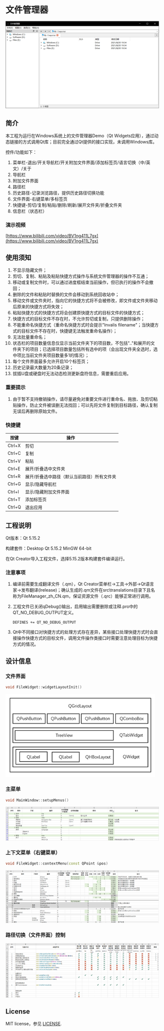 # 文件管理器

<img src=".\image\filemanager.png" alt="filemanager" style="zoom: 80%;" />



## 简介

本工程为运行在Windows系统上的文件管理器Demo（Qt Widgets应用），通过动态链接的方式调用Qt库；目前完全通过Qt提供的接口实现，未调用Windows库。

控件/功能如下：

1. 菜单栏-退出/开关导航栏/开关附加文件界面/添加标签页/语言切换（中/英文）/关于
2. 导航栏
3. 附加文件界面
4. 路径栏
5. 历史路径-记录浏览路径，提供历史路径切换功能
6. 文件界面-右键菜单/多标签页
7. 快捷键-剪切/复制/粘贴/删除/刷新/展开文件夹/折叠文件夹
8. 信息栏（状态栏）



### 演示视频

[https://www.bilibili.com/video/BV1ng411L7gx](https://www.bilibili.com/video/BV1ng411L7gx)



## 使用须知

1. 不显示隐藏文件；
2. 剪切、复制、粘贴及粘贴快捷方式操作与系统文件管理器的操作不互通；
3. 移动或复制文件时，可以通过进度框结束当前操作，但已执行的操作不会撤回；
4. 删除的文件和粘贴时替换的文件会移动到系统回收站中；
5. 移动文件或文件夹时，指向它的快捷方式将不会被修改，即文件或文件夹移动后原来的快捷方式将失效；
6. 粘贴快捷方式的快捷方式将会创建原快捷方式的目标文件的快捷方式；
7. 快捷方式的目标文件不存在时，不允许剪切或复制，只提供删除操作；
8. 不能重命名快捷方式（重命名快捷方式时会提示"Invalis filename"；当快捷方式的目标文件不存在时，快捷键无法触发重命名操作）；
9. 无法批量重命名；
10. 状态栏的项目数量信息仅显示当前文件夹下的项目数，不包括".."和展开的文件夹下的项目；已选择项目数量包括所有选中的项（会出现文件夹全选时，选中项比当前文件夹项目数量多1的情况）；
11. 每个文件界面最多允许开启10个标签页；
12. 历史记录最大数量为20条记录；
13. 拔插U盘或硬盘时无法动态检测更新盘符信息，需要重启应用。



### **重要提示**

1. 由于暂不支持撤销操作，请尽量避免对重要文件进行重命名、拖放、及剪切粘贴操作，防止文件被误删无法找回；可以先将文件复制到目标路径，确认复制无误后再删除原始文件。



### 快捷键

| 按键   | 操作                                        |
| ------ | ------------------------------------------- |
| Ctrl+X | 剪切                                        |
| Ctrl+C | 复制                                        |
| Ctrl+V | 粘贴                                        |
| Ctrl+E | 展开/折叠选中文件夹                         |
| Ctrl+R | 展开/折叠选中路径（默认当前路径）所有文件夹 |
| Ctrl+G | 显示/隐藏导航栏                             |
| Ctrl+I | 显示/隐藏附加文件界面                       |
| Ctrl+T | 添加标签页                                  |
| Ctrl+Q | 退出应用                                    |



## 工程说明

Qt版本：Qt 5.15.2

构建套件：Desktop Qt 5.15.2 MinGW 64-bit

在Qt Creator导入工程文件，选择5.15.2版本构建套件编译运行。



### 注意事项

1. 编译前需要生成翻译文件（.qm），Qt Creator菜单栏->工具->外部->Qt语言家->发布翻译(lrelease)；确认生成的.qm文件在src\translations目录下且名称为FileManager_zh_CN.qm，保证资源文件（.qrc）能够正常进行调用。

2. 工程文件已关闭qDebug()输出，启用输出需要删除或注释.pro中的QT_NO_DEBUG_OUTPUT定义。

   ```
   DEFINES += QT_NO_DEBUG_OUTPUT
   ```

3. Qt中不同接口对快捷方式的处理方式存在差异，某些接口处理快捷方式时会直接操作快捷方式的目标文件，调用文件操作类接口时需要注意处理目标为快捷方式的情况。



## 设计信息

### 文件界面

```c++
void FileWidget::widgetLayoutInit()
```

<img src=".\image\layout.png" alt="layout" style="zoom:80%;" />



### 主菜单

```c++
void MainWindow::setupMenus()
```

<img src=".\image\pull-down menu.png" alt="pull-down menu" style="zoom: 50%;" />



### 上下文菜单（右键菜单）

```c++
void FileWidget::contextMenu(const QPoint &pos)
```

<img src=".\image\context menu.png" alt="context menu" style="zoom:50%;" />



### 路径切换（文件界面）控制

<img src=".\image\control.png" alt="control" style="zoom:50%;" />



## License

MIT license，参见 [LICENSE](LICENSE.md).
